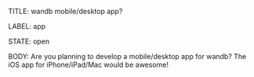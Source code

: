 TITLE:
wandb mobile/desktop app?

LABEL:
app

STATE:
open

BODY:
Are you planning to develop a mobile/desktop app for wandb? The iOS app for iPhone/iPad/Mac would be awesome!

